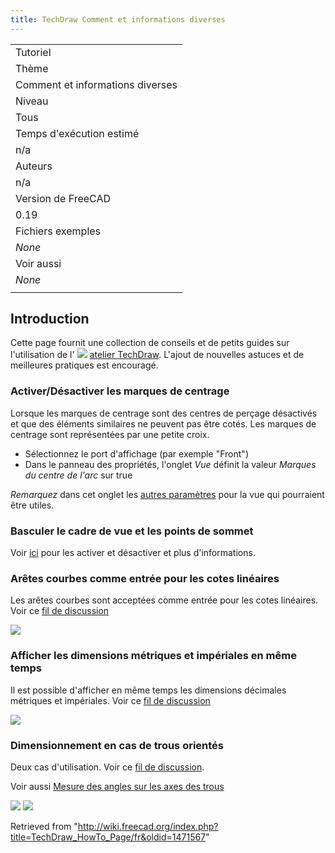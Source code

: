 ```yaml
---
title: TechDraw Comment et informations diverses
---
```

|  |
| --- |
| Tutoriel |
| Thème |
| Comment et informations diverses |
| Niveau |
| Tous |
| Temps d'exécution estimé |
| n/a |
| Auteurs |
| n/a |
| Version de FreeCAD |
| 0.19 |
| Fichiers exemples |
| *None* |
| Voir aussi |
| *None* |
|  |

## Introduction

Cette page fournit une collection de conseils et de petits guides sur l'utilisation de l'
![](/images/Workbench_TechDraw.svg) [atelier TechDraw](/TechDraw_Workbench/fr "TechDraw Workbench/fr"). L'ajout de nouvelles astuces et de meilleures pratiques est encouragé.

### Activer/Désactiver les marques de centrage

Lorsque les marques de centrage sont des centres de perçage désactivés et que des éléments similaires ne peuvent pas être cotés. Les marques de centrage sont représentées par une petite croix.

* Sélectionnez le port d'affichage (par exemple "Front")
* Dans le panneau des propriétés, l'onglet *Vue* définit la valeur *Marques du centre de l'arc* sur true

*Remarquez* dans cet onglet les [autres paramètres](/TechDraw_View/fr#Propri.C3.A9t.C3.A9s "TechDraw View/fr") pour la vue qui pourraient être utiles.

### Basculer le cadre de vue et les points de sommet

Voir [ici](/TechDraw_ToggleFrame/fr "TechDraw ToggleFrame/fr") pour les activer et désactiver et plus d'informations.

### Arêtes courbes comme entrée pour les cotes linéaires

Les arêtes courbes sont acceptées comme entrée pour les cotes linéaires. Voir ce [fil de discussion](https://forum.freecadweb.org/viewtopic.php?f=35&t=49719&start=30)

![](/images/CurvedEdgeLinearDims.png)

### Afficher les dimensions métriques et impériales en même temps

Il est possible d'afficher en même temps les dimensions décimales métriques et impériales. Voir ce [fil de discussion](https://forum.freecadweb.org/viewtopic.php?f=35&t=49711)

![](/images/Imperiale_decimale.png)

### Dimensionnement en cas de trous orientés

Deux cas d'utilisation. Voir ce [fil de discussion](https://forum.freecadweb.org/viewtopic.php?f=35&t=49976).

Voir aussi [Mesure des angles sur les axes des trous](/Measurement_Of_Angles_On_Holes/fr "Measurement Of Angles On Holes/fr")

![](/images/Dimension-hole.png)
![](/images/Dimension-hole_angles.png)

Retrieved from "<http://wiki.freecad.org/index.php?title=TechDraw_HowTo_Page/fr&oldid=1471567>"